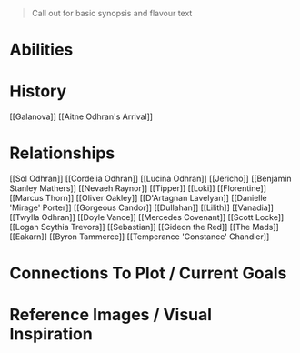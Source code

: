 > Call out for basic synopsis and flavour text

# Abilities

# History
[[Galanova]]
[[Aitne Odhran's Arrival]]
# Relationships
[[Sol Odhran]]
[[Cordelia Odhran]]
[[Lucina Odhran]]
[[Jericho]]
[[Benjamin Stanley Mathers]]
[[Nevaeh Raynor]]
[[Tipper]]
[[Loki]]
[[Florentine]]
[[Marcus Thorn]]
[[Oliver Oakley]]
[[D'Artagnan Lavelyan]]
[[Danielle 'Mirage' Porter]]
[[Gorgeous Candor]]
[[Dullahan]]
[[Lilith]]
[[Vanadia]]
[[Twylla Odhran]]
[[Doyle Vance]]
[[Mercedes Covenant]]
[[Scott Locke]]
[[Logan Scythia Trevors]]
[[Sebastian]]
[[Gideon the Red]]
[[The Mads]]
[[Eakarn]]
[[Byron Tammerce]]
[[Temperance 'Constance' Chandler]]

# Connections To Plot / Current Goals

# Reference Images / Visual Inspiration

